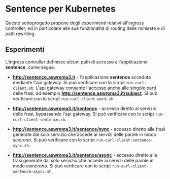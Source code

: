 # Sentence per Kubernetes

Questo sottoprogetto propone degli esperimenti relativi all'ingress controller, 
ed in particolare alle sue funzionalità di routing delle richieste e di path rewriting. 

## Esperimenti 

L'ingress controller definisce alcuni path di accesso all'applicazione **sentence**, come segue. 

* **http://sentence.aswroma3.it** - l'applicazione **sentence** acceduta mediante l'api gateway. 
  Si può verificare con lo script `run-curl-client.sh`. 
  L'api gateway consente l'accesso anche alle singole parti delle frasi, ad esempio **http://sentence.aswroma3.it/subject**. 
  Si può verificare con lo script `run-curl-client-word.sh`. 

* **http://sentence.aswroma3.it/sentence** - accesso diretto al servizio delle frasi, bypassando l'api gateway. 
  Si può verificare con lo script `run-curl-client-sentence.sh`. 

* **http://sentence.aswroma3.it/sentence/sync** - accesso diretto alle frasi generate dal solo servizio che accede ai servizi delle parole in modo *sincrono*. 
  Si può verificare con lo script `run-curl-client-sentence-sync.sh`. 

* **http://sentence.aswroma3.it/sentence/async** - accesso diretto alle frasi generate dal solo servizio che accede ai servizi delle parole in modo *asincrono*. 
  Si può verificare con lo script `run-curl-client-sentence-async.sh`. 
